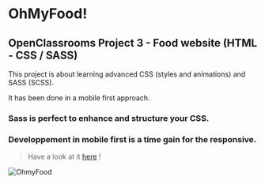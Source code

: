 # OhMyFood!
## OpenClassrooms Project 3 - Food website (HTML - CSS / SASS)

This project is about learning advanced CSS (styles and animations) and SASS (SCSS).

It has been done in a mobile first approach.

### Sass is perfect to enhance and structure your CSS.
### Developpement in mobile first is a time gain for the responsive.


> Have a look at it [here](https://oh-my-food-nu.vercel.app/) !

![OhmyFood](https://user-images.githubusercontent.com/101552588/205648390-2b6c983d-57bc-4887-b4a0-78c871360a0f.png)
